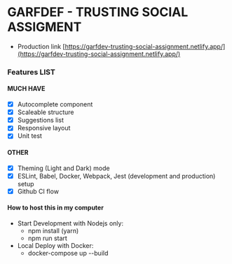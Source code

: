 # GARFDEF - TRUSTING SOCIAL ASSIGMENT

- Production link [https://garfdev-trusting-social-assignment.netlify.app/](https://garfdev-trusting-social-assignment.netlify.app/)

### Features LIST

#### MUCH HAVE
 -[x] Autocomplete component
 -[x] Scaleable structure
 -[x] Suggestions list
 -[x] Responsive layout
 -[x] Unit test
#### OTHER
 -[x] Theming (Light and Dark) mode
 -[x] ESLint, Babel, Docker, Webpack, Jest (development and production) setup
 -[x] Github CI flow
 
#### How to host this in my computer

- Start Development with Nodejs only:
  - npm install (yarn)
  - npm run start
- Local Deploy with Docker:
  - docker-compose up --build
